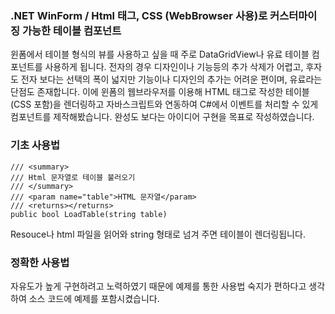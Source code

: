 ### .NET WinForm / Html 태그, CSS (WebBrowser 사용)로 커스터마이징 가능한 테이블 컴포넌트
윈폼에서 테이블 형식의 뷰를 사용하고 싶을 때 주로 DataGridView나 유료 테이블 컴포넌트를 사용하게 됩니다.
전자의 경우 디자인이나 기능등의 추가 삭제가 어렵고, 
후자도 전자 보다는 선택의 폭이 넓지만 기능이나 디자인의 추가는 어려운 편이며, 유료라는 단점도 존재합니다.
이에 윈폼의 웹브라우저를 이용해 HTML 태그로 작성한 테이블 (CSS 포함)을 렌더링하고 자바스크립트와 연동하여
C#에서 이벤트를 처리할 수 있게 컴포넌트를 제작해봤습니다.
완성도 보다는 아이디어 구현을 목표로 작성하였습니다.

### 기초 사용법
```
/// <summary>
/// Html 문자열로 테이블 불러오기
/// </summary>
/// <param name="table">HTML 문자열</param>
/// <returns></returns>
public bool LoadTable(string table)
```
Resouce나 html 파일을 읽어와 string 형태로 넘겨 주면 테이블이 렌더링됩니다.

### 정확한 사용법
자유도가 높게 구현하려고 노력하였기 때문에
예제를 통한 사용법 숙지가 편하다고 생각하여
소스 코드에 예제를 포함시켰습니다.
